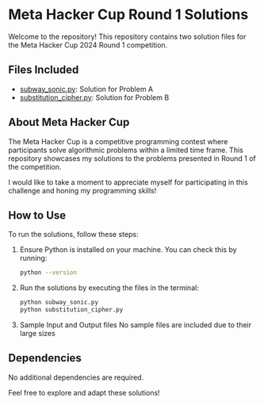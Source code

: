 # Meta Hacker Cup Round 1 Solutions

Welcome to the repository! This repository contains two solution files for the Meta Hacker Cup 2024 Round 1 competition.

## Files Included
- [subway_sonic.py](./Q-1%20subway_sonic.py): Solution for Problem A 
- [substitution_cipher.py](./Q-4%20substitution_cipher.py): Solution for Problem B 

## About Meta Hacker Cup
The Meta Hacker Cup is a competitive programming contest where participants solve algorithmic problems within a limited time frame. This repository showcases my solutions to the problems presented in Round 1 of the competition.

I would like to take a moment to appreciate myself for participating in this challenge and honing my programming skills!

## How to Use
To run the solutions, follow these steps:

1. Ensure Python is installed on your machine. You can check this by running:
    ```bash
    python --version
    ```

2. Run the solutions by executing the files in the terminal:
    ```bash
    python subway_sonic.py
    python substitution_cipher.py
    ```
3. Sample Input and Output files
    No sample files are included due to their large sizes
    
## Dependencies
No additional dependencies are required.

Feel free to explore and adapt these solutions!